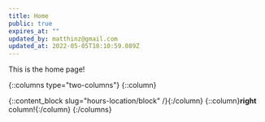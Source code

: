 ```yaml
---
title: Home
public: true
expires_at: ""
updated_by: matthinz@gmail.com
updated_at: 2022-05-05T18:10:59.089Z
---
```

This is the home page!

{::columns type="two-columns"}
{::column}

{::content_block slug="hours-location/block" /}{:/column}
{::column}**right** column!{:/column}
{:/columns}